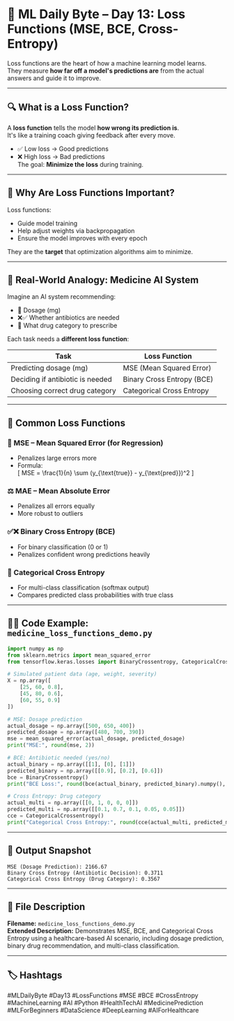 # 📅 ML Daily Byte – Day 13: Loss Functions (MSE, BCE, Cross-Entropy)

Loss functions are the heart of how a machine learning model learns.  
They measure **how far off a model's predictions are** from the actual answers and guide it to improve.

---

## 🔍 What is a Loss Function?

A **loss function** tells the model **how wrong its prediction is**.  
It's like a training coach giving feedback after every move.

- ✅ Low loss → Good predictions  
- ❌ High loss → Bad predictions  
The goal: **Minimize the loss** during training.

---

## 🎯 Why Are Loss Functions Important?

Loss functions:
- Guide model training  
- Help adjust weights via backpropagation  
- Ensure the model improves with every epoch

They are the **target** that optimization algorithms aim to minimize.

---

## 💊 Real-World Analogy: Medicine AI System

Imagine an AI system recommending:
- 💉 Dosage (mg)
- ❌✅ Whether antibiotics are needed
- 🎯 What drug category to prescribe

Each task needs a **different loss function**:

| Task                                  | Loss Function               |
|---------------------------------------|-----------------------------|
| Predicting dosage (mg)                | MSE (Mean Squared Error)    |
| Deciding if antibiotic is needed      | Binary Cross Entropy (BCE)  |
| Choosing correct drug category        | Categorical Cross Entropy   |

---

## 🔢 Common Loss Functions

### 📏 MSE – Mean Squared Error (for Regression)
- Penalizes large errors more
- Formula:  
  \[
  MSE = \frac{1}{n} \sum (y_{\text{true}} - y_{\text{pred}})^2
  \]

### ⚖️ MAE – Mean Absolute Error
- Penalizes all errors equally
- More robust to outliers

### ✅❌ Binary Cross Entropy (BCE)
- For binary classification (0 or 1)
- Penalizes confident wrong predictions heavily

### 🎯 Categorical Cross Entropy
- For multi-class classification (softmax output)
- Compares predicted class probabilities with true class

---

## 👨‍💻 Code Example: `medicine_loss_functions_demo.py`

```python
import numpy as np
from sklearn.metrics import mean_squared_error
from tensorflow.keras.losses import BinaryCrossentropy, CategoricalCrossentropy

# Simulated patient data (age, weight, severity)
X = np.array([
    [25, 60, 0.8],
    [45, 80, 0.6],
    [60, 55, 0.9]
])

# MSE: Dosage prediction
actual_dosage = np.array([500, 650, 400])
predicted_dosage = np.array([480, 700, 390])
mse = mean_squared_error(actual_dosage, predicted_dosage)
print("MSE:", round(mse, 2))

# BCE: Antibiotic needed (yes/no)
actual_binary = np.array([[1], [0], [1]])
predicted_binary = np.array([[0.9], [0.2], [0.6]])
bce = BinaryCrossentropy()
print("BCE Loss:", round(bce(actual_binary, predicted_binary).numpy(), 4))

# Cross Entropy: Drug category
actual_multi = np.array([[0, 1, 0, 0, 0]])
predicted_multi = np.array([[0.1, 0.7, 0.1, 0.05, 0.05]])
cce = CategoricalCrossentropy()
print("Categorical Cross Entropy:", round(cce(actual_multi, predicted_multi).numpy(), 4))
```

---

## 📌 Output Snapshot

```
MSE (Dosage Prediction): 2166.67
Binary Cross Entropy (Antibiotic Decision): 0.3711
Categorical Cross Entropy (Drug Category): 0.3567
```

---

## 📂 File Description

**Filename:** `medicine_loss_functions_demo.py`  
**Extended Description:** Demonstrates MSE, BCE, and Categorical Cross Entropy using a healthcare-based AI scenario, including dosage prediction, binary drug recommendation, and multi-class classification.

---

## 🏷️ Hashtags

#MLDailyByte #Day13 #LossFunctions #MSE #BCE #CrossEntropy  
#MachineLearning #AI #Python #HealthTechAI #MedicinePrediction  
#MLForBeginners #DataScience #DeepLearning #AIForHealthcare
